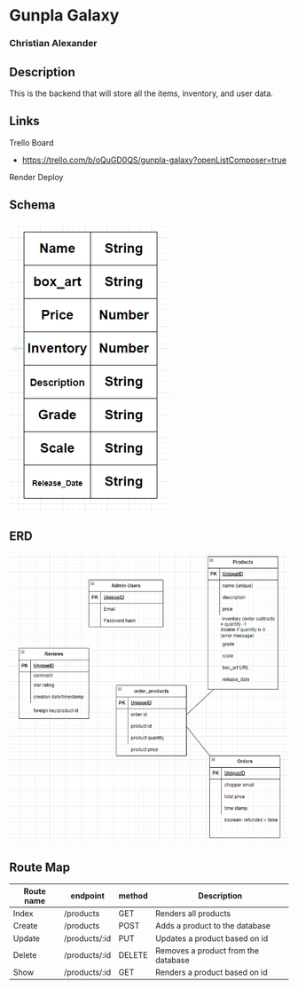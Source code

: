 # Gunpla Galaxy

### Christian Alexander

## Description
This is the backend that will store all the items, inventory, and user data.

## Links
Trello Board
- https://trello.com/b/oQuGD0QS/gunpla-galaxy?openListComposer=true

Render Deploy

## Schema
![Product](./images/schema.png)

## ERD
![ERD](./images/erd2.png)

## Route Map
| Route name  | endpoint | method | Description                 |
| ----------- | -------- | ------ | --------------------------- |
| Index | /products   | GET    | Renders all products |
| Create | /products  | POST    | Adds a product to the database |
| Update | /products/:id   |  PUT   | Updates a product based on id |
| Delete | /products/:id   | DELETE   | Removes a product from the database |
| Show | /products/:id   | GET    | Renders a product based on id |